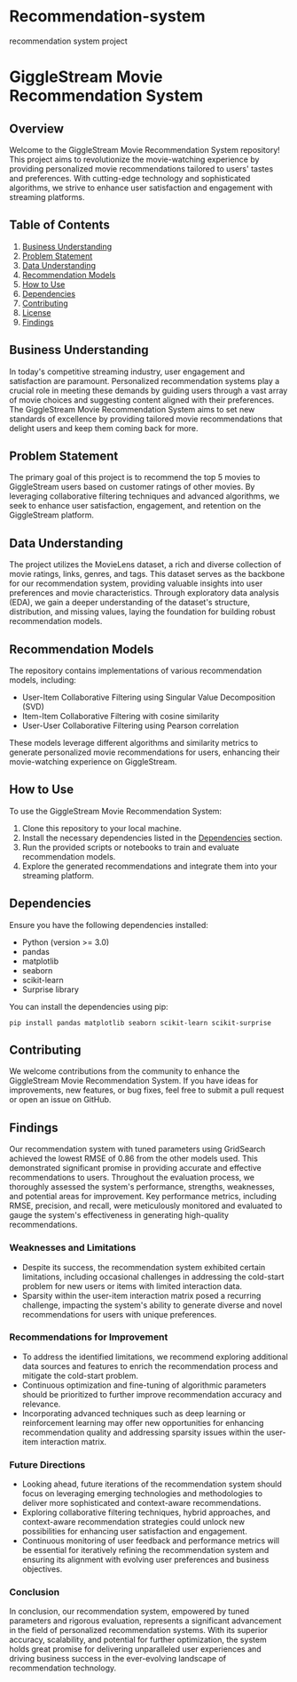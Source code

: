 # Recommendation-system
recommendation system project

# GiggleStream Movie Recommendation System

## Overview

Welcome to the GiggleStream Movie Recommendation System repository! This project aims to revolutionize the movie-watching experience by providing personalized movie recommendations tailored to users' tastes and preferences. With cutting-edge technology and sophisticated algorithms, we strive to enhance user satisfaction and engagement with streaming platforms.

## Table of Contents

1. [Business Understanding](#business-understanding)
2. [Problem Statement](#problem-statement)
3. [Data Understanding](#data-understanding)
4. [Recommendation Models](#recommendation-models)
5. [How to Use](#how-to-use)
6. [Dependencies](#dependencies)
7. [Contributing](#contributing)
8. [License](#license)
9. [Findings](#findings)

## Business Understanding

In today's competitive streaming industry, user engagement and satisfaction are paramount. Personalized recommendation systems play a crucial role in meeting these demands by guiding users through a vast array of movie choices and suggesting content aligned with their preferences. The GiggleStream Movie Recommendation System aims to set new standards of excellence by providing tailored movie recommendations that delight users and keep them coming back for more.

## Problem Statement

The primary goal of this project is to recommend the top 5 movies to GiggleStream users based on customer ratings of other movies. By leveraging collaborative filtering techniques and advanced algorithms, we seek to enhance user satisfaction, engagement, and retention on the GiggleStream platform.

## Data Understanding

The project utilizes the MovieLens dataset, a rich and diverse collection of movie ratings, links, genres, and tags. This dataset serves as the backbone for our recommendation system, providing valuable insights into user preferences and movie characteristics. Through exploratory data analysis (EDA), we gain a deeper understanding of the dataset's structure, distribution, and missing values, laying the foundation for building robust recommendation models.

## Recommendation Models

The repository contains implementations of various recommendation models, including:

- User-Item Collaborative Filtering using Singular Value Decomposition (SVD)
- Item-Item Collaborative Filtering with cosine similarity
- User-User Collaborative Filtering using Pearson correlation

These models leverage different algorithms and similarity metrics to generate personalized movie recommendations for users, enhancing their movie-watching experience on GiggleStream.

## How to Use

To use the GiggleStream Movie Recommendation System:

1. Clone this repository to your local machine.
2. Install the necessary dependencies listed in the [Dependencies](#dependencies) section.
3. Run the provided scripts or notebooks to train and evaluate recommendation models.
4. Explore the generated recommendations and integrate them into your streaming platform.

## Dependencies

Ensure you have the following dependencies installed:

- Python (version >= 3.0)
- pandas
- matplotlib
- seaborn
- scikit-learn
- Surprise library

You can install the dependencies using pip:

```
pip install pandas matplotlib seaborn scikit-learn scikit-surprise
```

## Contributing

We welcome contributions from the community to enhance the GiggleStream Movie Recommendation System. If you have ideas for improvements, new features, or bug fixes, feel free to submit a pull request or open an issue on GitHub.

## Findings

Our recommendation system with tuned parameters using GridSearch achieved the lowest RMSE of 0.86 from the other models used. This demonstrated significant promise in providing accurate and effective recommendations to users. Throughout the evaluation process, we thoroughly assessed the system's performance, strengths, weaknesses, and potential areas for improvement. Key performance metrics, including RMSE, precision, and recall, were meticulously monitored and evaluated to gauge the system's effectiveness in generating high-quality recommendations.

### Weaknesses and Limitations

- Despite its success, the recommendation system exhibited certain limitations, including occasional challenges in addressing the cold-start problem for new users or items with limited interaction data.
- Sparsity within the user-item interaction matrix posed a recurring challenge, impacting the system's ability to generate diverse and novel recommendations for users with unique preferences.

### Recommendations for Improvement

- To address the identified limitations, we recommend exploring additional data sources and features to enrich the recommendation process and mitigate the cold-start problem.
- Continuous optimization and fine-tuning of algorithmic parameters should be prioritized to further improve recommendation accuracy and relevance.
- Incorporating advanced techniques such as deep learning or reinforcement learning may offer new opportunities for enhancing recommendation quality and addressing sparsity issues within the user-item interaction matrix.

### Future Directions

- Looking ahead, future iterations of the recommendation system should focus on leveraging emerging technologies and methodologies to deliver more sophisticated and context-aware recommendations.
- Exploring collaborative filtering techniques, hybrid approaches, and context-aware recommendation strategies could unlock new possibilities for enhancing user satisfaction and engagement.
- Continuous monitoring of user feedback and performance metrics will be essential for iteratively refining the recommendation system and ensuring its alignment with evolving user preferences and business objectives.

### Conclusion

In conclusion, our recommendation system, empowered by tuned parameters and rigorous evaluation, represents a significant advancement in the field of personalized recommendation systems. With its superior accuracy, scalability, and potential for further optimization, the system holds great promise for delivering unparalleled user experiences and driving business success in the ever-evolving landscape of recommendation technology.
```
